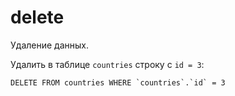 # delete
Удаление данных.

Удалить в таблице `countries` строку с `id = 3`:

    DELETE FROM countries WHERE `countries`.`id` = 3
